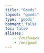 ```yaml
---
title: "Goods"
layout: "goods"
type: 'goods'
comment: false
toc: false
aliases:
    - /en/haowu
    - /en/good
---
```

